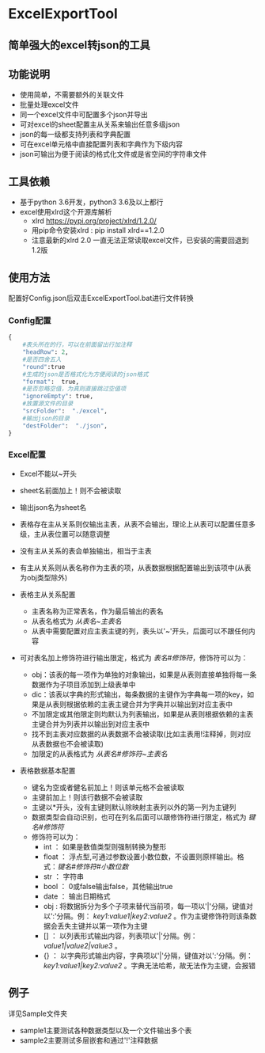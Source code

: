 # ExcelExportTool 
## 简单强大的excel转json的工具
## 功能说明
- 使用简单，不需要额外的关联文件
- 批量处理excel文件
- 同一个excel文件中可配置多个json并导出
- 可对excel的sheet配置主从关系来输出任意多级json
- json的每一级都支持列表和字典配置
- 可在excel单元格中直接配置列表和字典作为下级内容
- json可输出为便于阅读的格式化文件或是省空间的字符串文件

## 工具依赖
- 基于python 3.6开发，python3 3.6及以上都行
- excel使用xlrd这个开源库解析
  - xlrd https://pypi.org/project/xlrd/1.2.0/
  - 用pip命令安装xlrd :   pip install xlrd==1.2.0
  - 注意最新的xlrd 2.0 一直无法正常读取excel文件，已安装的需要回退到1.2版

## 使用方法
配置好Config.json后双击ExcelExportTool.bat进行文件转换
### Config配置
~~~PYTHON
{
    #表头所在的行，可以在前面留出行加注释
    "headRow": 2,
    #是否四舍五入
    "round":true
    #生成的json是否格式化为方便阅读的json格式
    "format":  true,
    #是否忽略空值，为真则直接跳过空值项
    "ignoreEmpty": true,
    #放置源文件的目录
    "srcFolder":  "./excel",
    #输出json的目录
    "destFolder":  "./json",
}
~~~
### Excel配置
- Excel不能以~开头
- sheet名前面加上！则不会被读取
- 输出json名为sheet名

- 表格存在主从关系则仅输出主表，从表不会输出，理论上从表可以配置任意多级，主从表位置可以随意调整
- 没有主从关系的表会单独输出，相当于主表
- 有主从关系则从表名称作为主表的项，从表数据根据配置输出到该项中(从表为obj类型除外)
- 表格主从关系配置
  - 主表名称为正常表名，作为最后输出的表名
  - 从表名格式为  _从表名~主表名_ 
  - 从表中需要配置对应主表主键的列，表头以'~'开头，后面可以不跟任何内容

- 可对表名加上修饰符进行输出限定，格式为 _表名#修饰符_，修饰符可以为：
  - obj：该表的每一项作为单独的对象输出，如果是从表则直接单独将每一条数据作为子项目添加到上级表单中
  - dic：该表以字典的形式输出，每条数据的主键作为字典每一项的key，如果是从表则根据依赖的主表主键合并为字典并以输出到对应主表中
  - 不加限定或其他限定则均默认为列表输出，如果是从表则根据依赖的主表主键合并为列表并以输出到对应主表中
  - 找不到主表对应数据的从表数据不会被读取(比如主表用!注释掉，则对应从表数据也不会被读取)
  - 加限定的从表格式为 _从表名#修饰符~主表名_

- 表格数据基本配置
  - 键名为空或者健名前加上！则该单元格不会被读取
  - 主键前加上！则该行数据不会被读取
  - 主键以*开头，没有主键则默认除映射主表列以外的第一列为主键列
  - 数据类型会自动识别，也可在列名后面可以跟修饰符进行限定，格式为 _键名#修饰符_ 
  - 修饰符可以为：
    - int ：       如果是数值类型则强制转换为整形
    - float ：     浮点型,可通过参数设置小数位数，不设置则原样输出。格式：_键名#修饰符#小数位数_
    - str ：    字符串
    - bool ：      0或false输出false，其他输出true
    - date ：      输出日期格式
    - obj :        将数据拆分为多个子项来替代当前项，每一项以'|'分隔，键值对以':'分隔。例： _key1:value1|key2:value2_ 。作为主键修饰符则该条数据会丢失主键并以第一项作为主键
    - [] ：        以列表形式输出内容，列表项以'|'分隔。例： _value1|value2|value3_ 。
    - {} ：        以字典形式输出内容，字典项以'|'分隔，键值对以':'分隔。例： _key1:value1|key2:value2_ 。字典无法哈希，故无法作为主键，会报错

## 例子
详见Sample文件夹
- sample1主要测试各种数据类型以及一个文件输出多个表
- sample2主要测试多层嵌套和通过'!'注释数据
